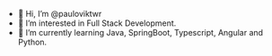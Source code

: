 - 👋 Hi, I’m @pauloviktwr
- 👀 I’m interested in Full Stack Development.
- 🌱 I’m currently learning Java, SpringBoot, Typescript, Angular and Python.

<!---
pauloviktwr/pauloviktwr is a ✨ special ✨ repository because its `README.md` (this file) appears on your GitHub profile.
You can click the Preview link to take a look at your changes.
--->
